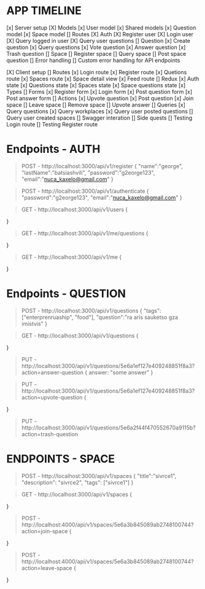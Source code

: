



# APP TIMELINE
[x] Server setup
  [X] Models
    [x] User model
    [x] Shared models
    [x] Question model
    [x] Space model
	[] Routes
		[X] Auth
			[X] Register user
			[X] Login user
			[X] Query logged in user
			[X] Query user questions
		[] Question
			[x] Create question
			[x] Query questions
			[x] Vote question
			[x] Answer question
			[x] Trash question
		[] Space
			[] Register space
			[] Query space
			[] Post space question
		[] Error handling
			[] Custom error handling for API endpoints
			
[X] Client setup
	[] Routes
		[x] Login route
		[x] Register route
		[x] Quetions route
		[x] Spaces route
		[x] Space detail view
		[x] Feed route
	[] Redux
		[x] Auth state
		[x] Questions state
		[x] Spaces state
		[x] Space questions state
		[x] Types
	[] Forms
		[x] Register form
		[x] Login form
		[x] Post question form
		[x]	Post answer form
	[] Actions
		[x] Upvote question
		[x] Post question
		[x] Join space
		[] Leave space
		[] Remove space
		[] Upvote answer
	[] Queries
		[x] Query questions
		[x] Query workplaces
		[x] Query user posted questions
		[]  Query user created spaces
	[] Swagger interation
	[] Side quests
		[] Testing Login route
		[] Testing Register route

	
# Endpoints - AUTH

> POST - http://localhost:3000/api/v1/register
{
	"name":"george",
	"lastName":"batsiashvili",
	"password":"g2eorge123",
	"email":"nuca_kaxelo@gmail.com"
}

> POST - http://localhost:3000/api/v1/authenticate
{
	"password":"g2eorge123",
	"email":"nuca_kaxelo@gmail.com"
}

> GET - http://localhost:3000/api/v1/users
{

}

> GET - http://localhost:3000/api/v1/me/questions
{

}

> GET - http://localhost:3000/api/v1/me
{

}

# Endpoints - QUESTION

> POST - http://localhost:3000/api/v1/questions 
{
	"tags": ["enterprenruaship", "food"],
	"question":"ra aris sauketso gza imistvis"
}

> GET - http://localhost:3000/api/v1/questions
{

}

> PUT - http://localhost:3000/api/v1/questions/5e6a1ef127e409248851f8a3?action=answer-question
{
	answer: "some answer"
}

> PUT - http://localhost:3000/api/v1/questions/5e6a1ef127e409248851f8a3?action=upvote-question
{

}

> PUT - http://localhost:3000/api/v1/questions/5e6a2f44f470552670a9115b?action=trash-question


# ENDPOINTS - SPACE

> POST - http://localhost:3000/api/v1/spaces
{
	"title":"sivrce1",
	"description": "sivrce2",
	"tags": ["sivrce1"]
}

> GET - http://localhost:3000/api/v1/spaces
{
	
}

> POST - http://localhost:4000/api/v1/spaces/5e6a3b845089ab2748100744?action=join-space
{

}

> POST - http://localhost:4000/api/v1/spaces/5e6a3b845089ab2748100744?action=leave-space
{

}